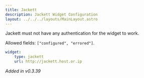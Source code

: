 ```yaml
---
title: Jackett
description: Jackett Widget Configuration
layout: ../../../layouts/MainLayout.astro
---
```


Jackett must not have any authentication for the widget to work.

Allowed fields: `["configured", "errored"]`.

```yaml
widget:
    type: jackett
    url: http://jackett.host.or.ip
```

*Added in v0.3.39*
